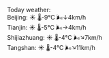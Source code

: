 Today weather:  
Beijing: ☀️   🌡️-9°C 🌬️↓4km/h  
Tianjin: ☀️   🌡️-5°C 🌬️→4km/h  
Shijiazhuang: ☀️   🌡️-4°C 🌬️↘7km/h  
Tangshan: ☀️   🌡️-4°C 🌬️↘11km/h  
